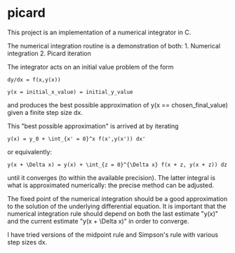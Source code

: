 # picard

This project is an implementation of a numerical integrator in C.

The numerical integration routine is a demonstration of both:
    1. Numerical integration
    2. Picard iteration

The integrator acts on an initial value problem of the form

    dy/dx = f(x,y(x))

    y(x = initial_x_value) = initial_y_value

and produces the best possible approximation of y(x == chosen_final_value) given
a finite step size dx.

This "best possible approximation" is arrived at by iterating

    y(x) = y_0 + \int_{x' = 0}^x f(x',y(x')) dx'
or equivalently:

    y(x + \Delta x) = y(x) + \int_{z = 0}^{\Delta x} f(x + z, y(x + z)) dz

until it converges (to within the available precision). The latter integral is
what is approximated numerically: the precise method can be adjusted.

The fixed point of the numerical integration should be a good approximation to
the solution of the underlying differential equation. It is important that the
numerical integration rule should depend on both the last estimate "y(x)" and
the current estimate "y(x + \Delta x)" in order to converge.

I have tried versions of the midpoint rule and Simpson's rule with various step
sizes dx.
